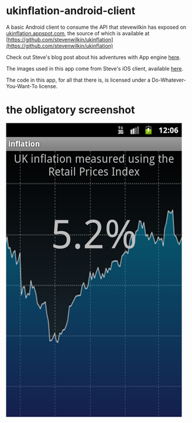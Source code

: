 # ukinflation-android-client

A basic Android client to consume the API that stevewilkin has exposed on
[ukinflation.appspot.com](http://ukinflation.appspot.com/), the source of which
is available at
[https://github.com/stevenwilkin/ukinflation](https://github.com/stevenwilkin/ukinflation)

Check out Steve's blog post about his adventures with App engine [here](http://sickbiscuit.com/blog/2011/05/19/an-ios-client-for-my-uk-inflation-app/).

The images used in this app come from Steve's iOS client, available [here](https://github.com/stevenwilkin/ukinflation-ios-client).

The code in this app, for all that there is, is licensed under a Do-Whatever-You-Want-To license.

# the obligatory screenshot
![ukinflation-android-client screenshot](./inflation_screenshot.png)

